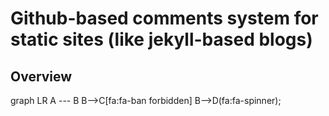 Github-based comments system for static sites (like jekyll-based blogs)
=======================================================================

Overview
--------

<div class="mermaid">

  graph LR
      A --- B
      B-->C[fa:fa-ban forbidden]
      B-->D(fa:fa-spinner);

</div>

<script src="mermaid.min.js"></script>

<script type="application/javascript">mermaid.initialize({startOnLoad:true});</script>
